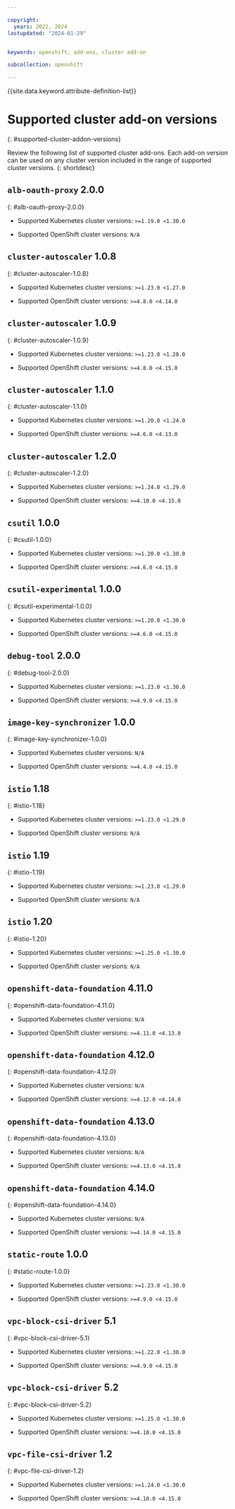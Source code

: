 ```yaml
---

copyright: 
  years: 2022, 2024
lastupdated: "2024-01-29"


keywords: openshift, add-ons, cluster add-on

subcollection: openshift

---
```


{{site.data.keyword.attribute-definition-list}}

# Supported cluster add-on versions
{: #supported-cluster-addon-versions}

Review the following list of supported cluster add-ons. Each add-on version can be used on any cluster version included in the range of supported cluster versions. 
{: shortdesc}




## `alb-oauth-proxy` 2.0.0 
{: #alb-oauth-proxy-2.0.0}

- Supported Kubernetes cluster versions: `>=1.19.0 <1.30.0`

- Supported OpenShift cluster versions:  `N/A` 



## `cluster-autoscaler` 1.0.8 
{: #cluster-autoscaler-1.0.8}

- Supported Kubernetes cluster versions: `>=1.23.0 <1.27.0`

- Supported OpenShift cluster versions: `>=4.8.0 <4.14.0`



## `cluster-autoscaler` 1.0.9 
{: #cluster-autoscaler-1.0.9}

- Supported Kubernetes cluster versions: `>=1.23.0 <1.28.0`

- Supported OpenShift cluster versions: `>=4.8.0 <4.15.0`



## `cluster-autoscaler` 1.1.0 
{: #cluster-autoscaler-1.1.0}

- Supported Kubernetes cluster versions: `>=1.20.0 <1.24.0`

- Supported OpenShift cluster versions: `>=4.6.0 <4.13.0`



## `cluster-autoscaler` 1.2.0 
{: #cluster-autoscaler-1.2.0}

- Supported Kubernetes cluster versions: `>=1.24.0 <1.29.0`

- Supported OpenShift cluster versions: `>=4.10.0 <4.15.0`



## `csutil` 1.0.0 
{: #csutil-1.0.0}

- Supported Kubernetes cluster versions: `>=1.20.0 <1.30.0`

- Supported OpenShift cluster versions: `>=4.6.0 <4.15.0`



## `csutil-experimental` 1.0.0 
{: #csutil-experimental-1.0.0}

- Supported Kubernetes cluster versions: `>=1.20.0 <1.30.0`

- Supported OpenShift cluster versions: `>=4.6.0 <4.15.0`



## `debug-tool` 2.0.0 
{: #debug-tool-2.0.0}

- Supported Kubernetes cluster versions: `>=1.23.0 <1.30.0`

- Supported OpenShift cluster versions: `>=4.9.0 <4.15.0`



## `image-key-synchronizer` 1.0.0 
{: #image-key-synchronizer-1.0.0}

- Supported Kubernetes cluster versions:  `N/A` 

- Supported OpenShift cluster versions: `>=4.4.0 <4.15.0`



## `istio` 1.18 
{: #istio-1.18}

- Supported Kubernetes cluster versions: `>=1.23.0 <1.29.0`

- Supported OpenShift cluster versions:  `N/A` 



## `istio` 1.19 
{: #istio-1.19}

- Supported Kubernetes cluster versions: `>=1.23.0 <1.29.0`

- Supported OpenShift cluster versions:  `N/A` 



## `istio` 1.20 
{: #istio-1.20}

- Supported Kubernetes cluster versions: `>=1.25.0 <1.30.0`

- Supported OpenShift cluster versions:  `N/A` 



## `openshift-data-foundation` 4.11.0 
{: #openshift-data-foundation-4.11.0}

- Supported Kubernetes cluster versions:  `N/A` 

- Supported OpenShift cluster versions: `>=4.11.0 <4.13.0`



## `openshift-data-foundation` 4.12.0 
{: #openshift-data-foundation-4.12.0}

- Supported Kubernetes cluster versions:  `N/A` 

- Supported OpenShift cluster versions: `>=4.12.0 <4.14.0`



## `openshift-data-foundation` 4.13.0 
{: #openshift-data-foundation-4.13.0}

- Supported Kubernetes cluster versions:  `N/A` 

- Supported OpenShift cluster versions: `>=4.13.0 <4.15.0`



## `openshift-data-foundation` 4.14.0 
{: #openshift-data-foundation-4.14.0}

- Supported Kubernetes cluster versions:  `N/A` 

- Supported OpenShift cluster versions: `>=4.14.0 <4.15.0`



## `static-route` 1.0.0 
{: #static-route-1.0.0}

- Supported Kubernetes cluster versions: `>=1.23.0 <1.30.0`

- Supported OpenShift cluster versions: `>=4.9.0 <4.15.0`



## `vpc-block-csi-driver` 5.1 
{: #vpc-block-csi-driver-5.1}

- Supported Kubernetes cluster versions: `>=1.22.0 <1.30.0`

- Supported OpenShift cluster versions: `>=4.9.0 <4.15.0`



## `vpc-block-csi-driver` 5.2 
{: #vpc-block-csi-driver-5.2}

- Supported Kubernetes cluster versions: `>=1.25.0 <1.30.0`

- Supported OpenShift cluster versions: `>=4.10.0 <4.15.0`



## `vpc-file-csi-driver` 1.2 
{: #vpc-file-csi-driver-1.2}

- Supported Kubernetes cluster versions: `>=1.24.0 <1.30.0`

- Supported OpenShift cluster versions: `>=4.10.0 <4.15.0`




